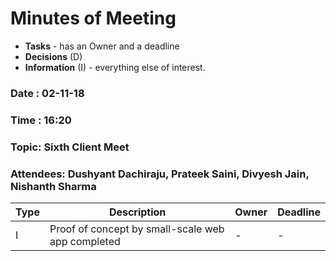 # Minutes of Meeting

* **Tasks** - has an Owner and a deadline
* **Decisions** (D)
* **Information** (I) - everything else of interest.
 
### Date : 02-11-18
### Time : 16:20
### Topic: Sixth Client Meet
### Attendees: Dushyant Dachiraju, Prateek Saini, Divyesh Jain, Nishanth Sharma

Type | Description | Owner | Deadline
---- | ---- | ---- | ----
I | Proof of concept by small-scale web app completed | - | -
